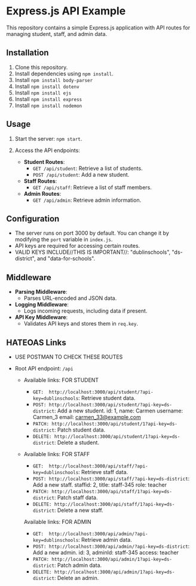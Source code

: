 # Express.js API Example

This repository contains a simple Express.js application with API routes for managing student, staff, and admin data.

## Installation

1. Clone this repository.
2. Install dependencies using `npm install`.
3. Install `npm install body-parser`
4. Install `npm install dotenv`
5. Install `npm install ejs`
6. Install `npm install express`
7. Install `npm install nodemon`

## Usage

1. Start the server: `npm start`.
2. Access the API endpoints:

   - **Student Routes**:
     - `GET /api/student`: Retrieve a list of students.
     - `POST /api/student`: Add a new student.
   - **Staff Routes**:
     - `GET /api/staff`: Retrieve a list of staff members.
   - **Admin Routes**:
     - `GET /api/admin`: Retrieve admin information.

## Configuration

- The server runs on port 3000 by default. You can change it by modifying the `port` variable in `index.js`.
- API keys are required for accessing certain routes.
- VALID KEYS INCLUDE//THIS IS IMPORTANT//: "dublinschools", "ds-district", and "data-for-schools".

## Middleware

- **Parsing Middleware**:
  - Parses URL-encoded and JSON data.
- **Logging Middleware**:
  - Logs incoming requests, including data if present.
- **API Key Middleware**:
  - Validates API keys and stores them in `req.key`.

## HATEOAS Links

- USE POSTMAN TO CHECK THESE ROUTES

- Root API endpoint: `/api`

  - Available links: FOR STUDENT

    - `GET:  http://localhost:3000/api/student/?api-key=dublinschools`: Retrieve student data.
    - `POST: http://localhost:3000/api/student/?api-key=ds-district`: Add a new student.
      id: 1,
      name: Carmen
      username: Carmen_3
      email: carmen_33@example.com
    - `PATCH: http://localhost:3000/api/student/1?api-key=ds-district`: Patch student data.
    - `DELETE: http://localhost:3000/api/student/1?api-key=ds-district`: Delete a student.

  - Available links: FOR STAFF

    - `GET:  http://localhost:3000/api/staff/?api-key=dublinschools`: Retrieve staff data.
    - `POST: http://localhost:3000/api/staff/?api-key=ds-district`: Add a new staff.
      staffid: 2,
      title: staff-345
      role: teacher
    - `PATCH: http://localhost:3000/api/staff/1?api-key=ds-district`: Patch staff data.
    - `DELETE: http://localhost:3000/api/staff/1?api-key=ds-district`: Delete a new staff.

    Available links: FOR ADMIN

    - `GET:  http://localhost:3000/api/admin/?api-key=dublinschools`: Retrieve admin data.
    - `POST: http://localhost:3000/api/admin/?api-key=ds-district`: Add a new admin.
      id: 3,
      adminId: staff-345
      access: teacher
    - `PATCH: http://localhost:3000/api/admin/1?api-key=ds-district`: Patch admin data.
    - `DELETE: http://localhost:3000/api/admin/1?api-key=ds-district`: Delete an admin.
